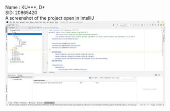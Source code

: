 Name : KU***, D*
<br>
SID: 20865420
<br>
A screenshot of the project open in IntelliJ
![Screenshot of github](./Screenshot.jpg)